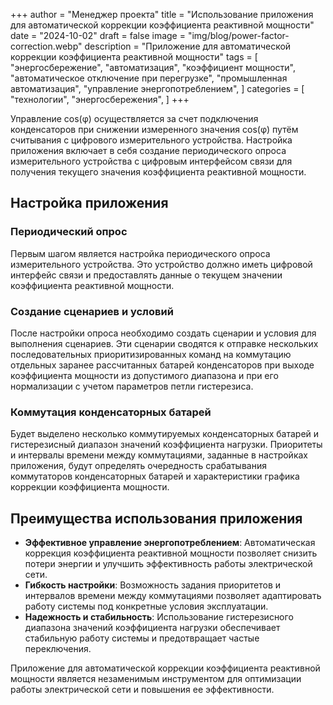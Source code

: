 +++
author = "Менеджер проекта"
title = "Использование приложения для автоматической коррекции коэффициента реактивной мощности"
date = "2024-10-02"
draft = false
image = "img/blog/power-factor-correction.webp"
description = "Приложение для автоматической коррекции коэффициента реактивной мощности"
tags = [
    "энергосбережение",
    "автоматизация",
    "коэффициент мощности",
    "автоматическое отключение при перегрузке",
    "промышленная автоматизация",
    "управление энергопотреблением",
]
categories = [
    "технологии",
    "энергосбережения",
]
+++

Управление cos(φ) осуществляется за счет подключения конденсаторов при снижении измеренного значения cos(φ) путём считывания с цифрового измерительного устройства. Настройка приложения включает в себя создание периодического опроса измерительного устройства с цифровым интерфейсом связи для получения текущего значения коэффициента реактивной мощности.

<!--more-->

## Настройка приложения

### Периодический опрос

Первым шагом является настройка периодического опроса измерительного устройства. Это устройство должно иметь цифровой интерфейс связи и предоставлять данные о текущем значении коэффициента реактивной мощности.

### Создание сценариев и условий

После настройки опроса необходимо создать сценарии и условия для выполнения сценариев. Эти сценарии сводятся к отправке нескольких последовательных приоритизированных команд на коммутацию отдельных заранее рассчитанных батарей конденсаторов при выходе коэффициента мощности из допустимого диапазона и при его нормализации с учетом параметров петли гистерезиса.

### Коммутация конденсаторных батарей

Будет выделено несколько коммутируемых конденсаторных батарей и гистерезисный диапазон значений коэффициента нагрузки. Приоритеты и интервалы времени между коммутациями, заданные в настройках приложения, будут определять очередность срабатывания коммутаторов конденсаторных батарей и характеристики графика коррекции коэффициента мощности.

## Преимущества использования приложения

- **Эффективное управление энергопотреблением**: Автоматическая коррекция коэффициента реактивной мощности позволяет снизить потери энергии и улучшить эффективность работы электрической сети.
- **Гибкость настройки**: Возможность задания приоритетов и интервалов времени между коммутациями позволяет адаптировать работу системы под конкретные условия эксплуатации.
- **Надежность и стабильность**: Использование гистерезисного диапазона значений коэффициента нагрузки обеспечивает стабильную работу системы и предотвращает частые переключения.

Приложение для автоматической коррекции коэффициента реактивной мощности является незаменимым инструментом для оптимизации работы электрической сети и повышения ее эффективности.